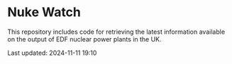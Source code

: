 # Nuke Watch

This repository includes code for retrieving the latest information available on the output of EDF nuclear power plants in the UK.

Last updated: 2024-11-11 19:10